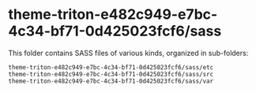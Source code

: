 # theme-triton-e482c949-e7bc-4c34-bf71-0d425023fcf6/sass

This folder contains SASS files of various kinds, organized in sub-folders:

    theme-triton-e482c949-e7bc-4c34-bf71-0d425023fcf6/sass/etc
    theme-triton-e482c949-e7bc-4c34-bf71-0d425023fcf6/sass/src
    theme-triton-e482c949-e7bc-4c34-bf71-0d425023fcf6/sass/var
